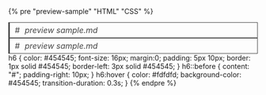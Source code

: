 {% pre "preview-sample" "HTML" "CSS" %}
<h6>preview sample.md</h6>
<style>
h6 {
    color: #454545;
    font-size: 16px;
    margin:0;
    padding: 5px 10px;
    border: 1px solid #454545;
    border-left: 3px solid #454545;
}
h6::before {
    content: "#";
    padding-right: 10px;
}
h6:hover {
    color: #fdfdfd;
    background-color: #454545;
    transition-duration: 0.3s;
}
</style>
<!-- block! -->
<h6>preview sample.md</h6>
<!-- block! -->
h6 {
    color: #454545;
    font-size: 16px;
    margin:0;
    padding: 5px 10px;
    border: 1px solid #454545;
    border-left: 3px solid #454545;
}
h6::before {
    content: "#";
    padding-right: 10px;
}
h6:hover {
    color: #fdfdfd;
    background-color: #454545;
    transition-duration: 0.3s;
}
{% endpre %}
<script src="script path"></script>
